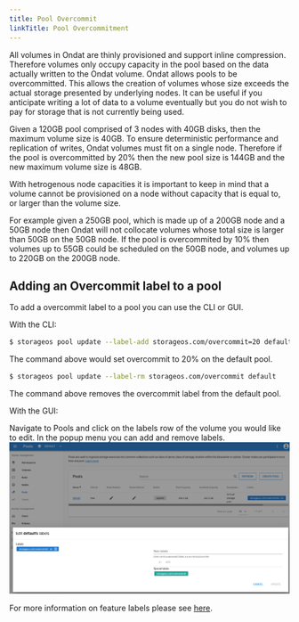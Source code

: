 ```yaml
---
title: Pool Overcommit
linkTitle: Pool Overcommitment
---
```



All volumes in Ondat are thinly provisioned and support inline compression.
Therefore volumes only occupy capacity in the pool based on the data actually
written to the Ondat volume. Ondat allows pools to be overcommitted.
This allows the creation of volumes whose size exceeds the actual storage presented
by underlying nodes. It can be useful if you anticipate writing a lot of data
to a volume eventually but you do not wish to pay for storage that is not currently
being used.

Given a 120GB pool comprised of 3 nodes with 40GB disks, then the maximum
volume size is 40GB. To ensure deterministic performance and replication of writes,
Ondat volumes must fit on a single node. Therefore if the pool
is overcommitted by 20% then the new pool size is 144GB and the new maximum
volume size is 48GB.

With hetrogenous node capacities it is important to keep in mind that a
volume cannot be provisioned on a node without capacity that is equal
to, or larger than the volume size.

For example given a 250GB pool, which is made up of a 200GB node and a
50GB node then Ondat will not collocate volumes whose total size is larger
than 50GB on the 50GB node. If the pool is overcommited by 10% then volumes up
to 55GB could be scheduled on the 50GB node, and volumes up to 220GB on the 200GB
node.

## Adding an Overcommit label to a pool

To add a overcommit label to a pool you can use the CLI or GUI. 

With the CLI:

```bash
$ storageos pool update --label-add storageos.com/overcommit=20 default
```
The command above would set overcommit to 20% on the default pool.

```bash
$ storageos pool update --label-rm storageos.com/overcommit default
```
The command above removes the overcommit label from the default pool.

With the GUI: 

Navigate to Pools and click on the labels row of the volume you would like to
edit. In the popup menu you can add and remove labels.
![image](/images/docs/gui/pool-label.png)

For more information on feature labels please see [here](/docs/reference/labels#storageos-pool-labels).
